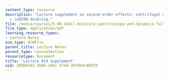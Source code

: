 ```yaml
---
content_type: resource
description: "Lecture supplement on second-order effects: centrifugal distortion and\
  \ \u039B-doubling."
file: /media/courses/5-80-small-molecule-spectroscopy-and-dynamics-fall-2008/289601013b8b26bc574d3039bdc905f9_19s_secndordreff.pdf
file_type: application/pdf
learning_resource_types:
- Lecture Notes
ocw_type: OCWFile
parent_title: Lecture Notes
parent_type: CourseSection
resourcetype: Document
title: 'Lecture #19 Supplement'
uid: 28960101-3b8b-26bc-574d-3039bdc905f9
---
```

